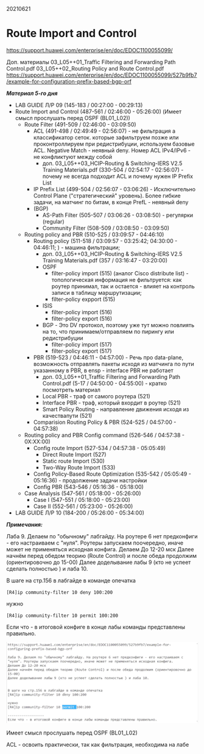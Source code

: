 20210621
# Route Import and Control #

https://support.huawei.com/enterprise/en/doc/EDOC1100055099/

Доп. материалы
03_L05++01_Traffic Filtering and Forwarding Path Control.pdf
03_L05++02_Routing Policy and Route Control.pdf
https://support.huawei.com/enterprise/en/doc/EDOC1100055099/527b9fb7/example-for-configuration-prefix-based-bgp-orf

___Материал 5-го дня___ 
- LAB GUIDE Л/Р 09 (145-183 / 00:27:00 - 00:29:13) 
- Route Import and Control  (487-561 / 02:46:00 - 05:26:00) (Имеет смысл прослушать перед OSPF (BL01_L02))
  - Route Filter (491-509 / 02:46:00 - 03:09:50)
     - ACL (491-498 / 02:49:49 - 02:56:07) - не фильтрация а классификатор сеток. которые зафильтруем позже или проконтроллируем при редистрибуции, используем базовые ACL. Negative Match - неявный deny. Номер ACL IPv4/IPv6 - не конфликтуют между собой
         - доп. 03_L05++03_HCIP-Routing & Switching-IERS V2.5 Training Materials.pdf (330-504 / 02:54:17 - 02:56:07) - почему не всегда подходит ACL и почему нужен IP Prefix List 
     - IP Prefix List (499-504 / 02:56:07 - 03:06:26) - Исключительно Control Plane ("стратегический" уровень). Более гибкие задачи, на матчинг по битам, в конце PrefL - неявный deny        
     - (BGP) 
        - AS-Path Filter (505-507 / 03:06:26 - 03:08:50) - регулярки (regular)
        - Community Filter  (508-509 / 03:08:50 - 03:09:50)
  - Routing policy and PBR (510-525 / 03:09:57 - 04:46:10)
     - Routing policy (511-518 / 03:09:57 - 03:25:42; 04:30:00 - 04:46:11; ) - машина фильтрации; 
         - доп. 03_L05++03_HCIP-Routing & Switching-IERS V2.5 Training Materials.pdf (357 / 03:16:47 - 03:20:00) 
         - OSPF
           - filter-policy import (515) (аналог Cisco distribute list) - топологическая информация не фильтруется: как роутер принимал, так и остается - влияет на контроль записи в таблицу маршрутизации;
           - filter-policy expport (515)
         - ISIS
            - filter-policy import (516)
            - filter-policy export (516)
         - BGP - Это DV протокол, поэтому уже тут можно повлиять на то, что принимаем/отправляем по пирингу или редистрибуции
            - filter-policy import (517)
            - filter-policy export (517)
     - PBR (519-523 / 04:46:11 - 04:57:00) - Речь про data-plane, возможность отправлять пакеты исходя из матчинга по пути указанному в PBR, в ensp - interface PBR не работает
         - доп. 03_L05++01_Traffic Filtering and Forwarding Path Control.pdf (5-17 / 04:50:00 - 04:55:00) - кратко посмотреть материал    
        - Local PBR - траф от самого роутера (521)
        - Interface PBR - траф, который вхордит в роутер (521)
        - Smart Policy Routing - направление движения исходя из качествапути (521)
     - Comparision Routing Policy & PBR (524-525 / 04:57:00 -  04:57:38)
  - Routing policy and PBR Config command (526-546 / 04:57:38 - 0X:XX:00)
     - Config route Import (527-534 / 04:57:38 - 05:05:49)
        - Direct Route Import (527)
        - Static route Import (530)
        - Two-Way Route Import (533)
     - Config Policy-Based Route Optimization (535-542 / 05:05:49 - 05:16:36) - продолжение задачи настройки 
     - Config PBR (543-546 / 05:16:36 - 05:18:00)
  - Case Analysis (547-561 / 05:18:00 - 05:26:00)
     - Case I (547-551 / 05:18:00 - 05:23:00)
     - Case II (552-561 / 05:23:00 - 05:26:00)
- LAB GUIDE Л/Р 10 (184-200 / 05:26:00 - 05:34:00) 

___Примечания:___

Лаба 9. Делаем по "обычному" лабгайду. На роутере 6 нет предконфиги - его настраиваем с "нуля". Роутеры запускаем поочередно, иначе может не применяться исходная конфига. Делаем До 12-20 мск Далее начнём перед обедом теорию (Route Control) и после обеда продолжим (ориентировочно до 15-00) Далее доделывание лабы 9 (кто не успеет сделать полностью ) и лаба 10. 

В шаге на стр.156 в лабгайде в команде опечатка 
```
[R4]ip community-filter 10 deny 100:200
```
 нужно

```
[R4]ip community-filter 10 permit 100:200
``` 
Если что - в итоговой конфиге в конце лабы команды представлены правильно.

![](pictures/01.jpg)

Имеет смысл прослушать перед OSPF (BL01_L02)

ACL - освоить практически, так как фильтрация, необходима на лабе
